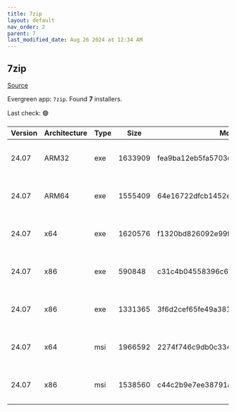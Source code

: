 ```yaml
---
title: 7zip
layout: default
nav_order: 2
parent: 7
last_modified_date: Aug 26 2024 at 12:34 AM
---
```


## 7zip

[Source](https://www.7-zip.org/)

Evergreen app: `7zip`. Found **7** installers.

Last check: 🟢

| Version | Architecture | Type | Size    | Md5                              | URI                                                                                                                                                                        |
| ------- | ------------ | ---- | ------- | -------------------------------- | -------------------------------------------------------------------------------------------------------------------------------------------------------------------------- |
| 24.07   | ARM32        | exe  | 1633909 | fea9ba12eb5fa5703d65dcbc0873d7e9 | [https://phoenixnap.dl.sourceforge.net/project/sevenzip/7-Zip/24.07/7z2407-arm.exe](https://phoenixnap.dl.sourceforge.net/project/sevenzip/7-Zip/24.07/7z2407-arm.exe)     |
| 24.07   | ARM64        | exe  | 1555409 | 64e16722dfcb1452e6980c104df2847e | [https://phoenixnap.dl.sourceforge.net/project/sevenzip/7-Zip/24.07/7z2407-arm64.exe](https://phoenixnap.dl.sourceforge.net/project/sevenzip/7-Zip/24.07/7z2407-arm64.exe) |
| 24.07   | x64          | exe  | 1620576 | f1320bd826092e99fcec85cc96a29791 | [https://phoenixnap.dl.sourceforge.net/project/sevenzip/7-Zip/24.07/7z2407-x64.exe](https://phoenixnap.dl.sourceforge.net/project/sevenzip/7-Zip/24.07/7z2407-x64.exe)     |
| 24.07   | x86          | exe  | 590848  | c31c4b04558396c6fabab64dcf366534 | [https://phoenixnap.dl.sourceforge.net/project/sevenzip/7-Zip/24.07/7zr.exe](https://phoenixnap.dl.sourceforge.net/project/sevenzip/7-Zip/24.07/7zr.exe)                   |
| 24.07   | x86          | exe  | 1331365 | 3f6d2cef65fe49a38190781a0cb46707 | [https://phoenixnap.dl.sourceforge.net/project/sevenzip/7-Zip/24.07/7z2407.exe](https://phoenixnap.dl.sourceforge.net/project/sevenzip/7-Zip/24.07/7z2407.exe)             |
| 24.07   | x64          | msi  | 1966592 | 2274f746c9db0c334ee2ff789756aa18 | [https://phoenixnap.dl.sourceforge.net/project/sevenzip/7-Zip/24.07/7z2407-x64.msi](https://phoenixnap.dl.sourceforge.net/project/sevenzip/7-Zip/24.07/7z2407-x64.msi)     |
| 24.07   | x86          | msi  | 1538560 | c44c2b9e7ee38791ab5c15932dae933e | [https://phoenixnap.dl.sourceforge.net/project/sevenzip/7-Zip/24.07/7z2407.msi](https://phoenixnap.dl.sourceforge.net/project/sevenzip/7-Zip/24.07/7z2407.msi)             |
